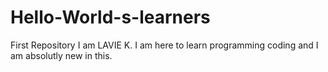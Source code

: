 # Hello-World-s-learners
First Repository
I am  LAVIE K. I am  here to learn programming coding and I am absolutly new in this. 
